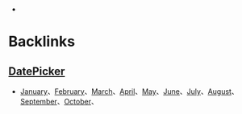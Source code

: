 - 

# Backlinks
## [DatePicker](<DatePicker.md>)
- [January](<January.md>)、[February](<February.md>)、[March](<March.md>)、[April](<April.md>)、[May](<May.md>)、[June](<June.md>)、[July](<July.md>)、[August](<August.md>)、[September](<September.md>)、[October](<October.md>)、

